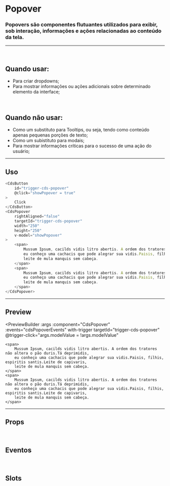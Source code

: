 # Popover

### Popovers são componentes flutuantes utilizados para exibir, sob interação, informações e ações relacionadas ao conteúdo da tela.

---
<br>

## Quando usar:
- Para criar dropdowns;
- Para mostrar informações ou ações adicionais sobre determinado elemento da interface;

<br>

## Quando não usar:
- Como um substituto para Tooltips, ou seja, tendo como conteúdo apenas pequenas porções de texto;
- Como um subistituto para modais;
- Para mostrar informações críticas para o sucesso de uma ação do usuário;

---

## Uso

```js
<CdsButton
	id="trigger-cds-popover"
	@click="showPopover = true"
>
	Click
</CdsButton>
<CdsPopover
	rightAligned="false"
	targetId="trigger-cds-popover"
	width="250"
	height="250"
	v-model="showPopover"
>
	<span>
		Mussum Ipsum, cacilds vidis litro abertis. A ordem dos tratores não altera o pão duris.Tá deprimidis,
		eu conheço uma cachacis que pode alegrar sua vidis.Paisis, filhis, espiritis santis.Leite de capivaris,
		leite de mula manquis sem cabeça.
	</span>
	<span>
		Mussum Ipsum, cacilds vidis litro abertis. A ordem dos tratores não altera o pão duris.Tá deprimidis,
		eu conheço uma cachacis que pode alegrar sua vidis.Paisis, filhis, espiritis santis.Leite de capivaris,
		leite de mula manquis sem cabeça.
	</span>
</CdsPopover>
```

---

## Preview

<PreviewBuilder
	:args
	:component="CdsPopover"
	:events="cdsPopoverEvents"
	with-trigger
	targetId="trigger-cds-popover"
	@trigger-click="args.modelValue = !args.modelValue"
>
	<span>
		Mussum Ipsum, cacilds vidis litro abertis. A ordem dos tratores não altera o pão duris.Tá deprimidis,
		eu conheço uma cachacis que pode alegrar sua vidis.Paisis, filhis, espiritis santis.Leite de capivaris,
		leite de mula manquis sem cabeça.
	</span>
	<span>
		Mussum Ipsum, cacilds vidis litro abertis. A ordem dos tratores não altera o pão duris.Tá deprimidis,
		eu conheço uma cachacis que pode alegrar sua vidis.Paisis, filhis, espiritis santis.Leite de capivaris,
		leite de mula manquis sem cabeça.
	</span>
</PreviewBuilder>

---

## Props

<APITable
	name="CdsPopover"
	section="props"
/>
<br>

## Eventos

<APITable
	name="CdsPopover"
	section="events"
/>
<br>

## Slots

<APITable
	name="CdsPopover"
	section="slots"
/>

<script setup>
import { ref } from 'vue';
import CdsPopover from '@/components/Popover.vue';

const args = ref({
	targetId: 'trigger-cds-popover',
});

const cdsPopoverEvents = [
	'update:modelValue'
];
</script>
